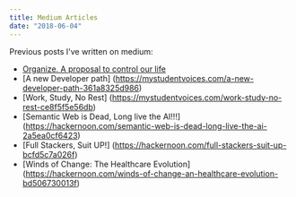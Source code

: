 ```yaml
---
title: Medium Articles
date: "2018-06-04"
---
```


Previous posts I've written on medium: 
* [Organize. A proposal to control our life]( https://medium.com/@cabeda/organize-a-proposal-to-control-our-life-68b1c6a29aab)
* [A new Developer path] (https://mystudentvoices.com/a-new-developer-path-361a8325d986)
* [Work, Study, No Rest] (https://mystudentvoices.com/work-study-no-rest-ce8f5f5e56db)
* [Semantic Web is Dead, Long live the AI!!!] (https://hackernoon.com/semantic-web-is-dead-long-live-the-ai-2a5ea0cf6423)
* [Full Stackers, Suit UP!] (https://hackernoon.com/full-stackers-suit-up-bcfd5c7a026f)
* [Winds of Change: The Healthcare Evolution] (https://hackernoon.com/winds-of-change-an-healthcare-evolution-bd506730013f)